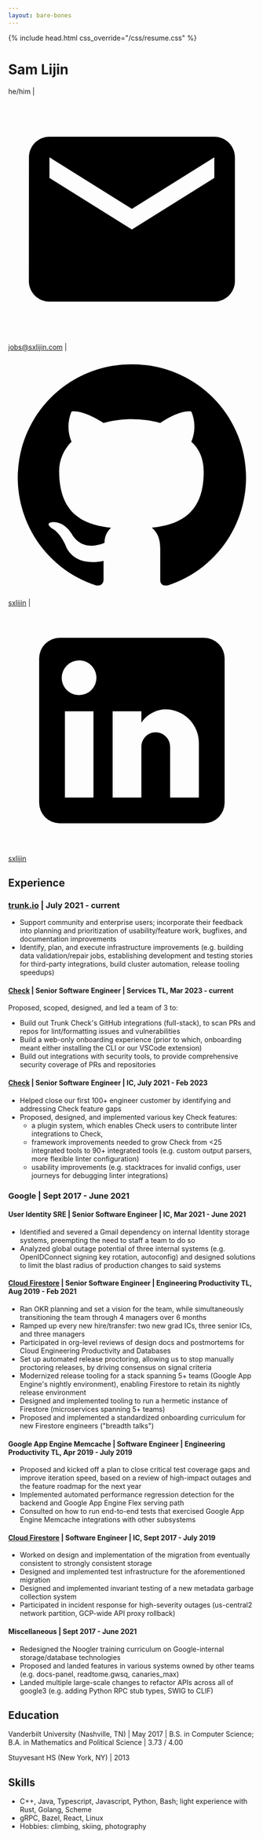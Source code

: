 ```yaml
---
layout: bare-bones
---
```

{% include head.html css_override="/css/resume.css" %}

# Sam Lijin

<p>
he/him
|
<svg class="icon" viewBox="0 0 24 24"><path d="M20 4H4c-1.1 0-1.99.9-1.99 2L2 18c0 1.1.9 2 2 2h16c1.1 0 2-.9 2-2V6c0-1.1-.9-2-2-2zm0 4-8 5-8-5V6l8 5 8-5v2z"></path></svg>
<a href="mailto:jobs@sxlijin">jobs@sxlijin.com</a>
|
<svg class="icon" viewBox="0 0 24 24"><path d="M12 1.27a11 11 0 00-3.48 21.46c.55.09.73-.28.73-.55v-1.84c-3.03.64-3.67-1.46-3.67-1.46-.55-1.29-1.28-1.65-1.28-1.65-.92-.65.1-.65.1-.65 1.1 0 1.73 1.1 1.73 1.1.92 1.65 2.57 1.2 3.21.92a2 2 0 01.64-1.47c-2.47-.27-5.04-1.19-5.04-5.5 0-1.1.46-2.1 1.2-2.84a3.76 3.76 0 010-2.93s.91-.28 3.11 1.1c1.8-.49 3.7-.49 5.5 0 2.1-1.38 3.02-1.1 3.02-1.1a3.76 3.76 0 010 2.93c.83.74 1.2 1.74 1.2 2.94 0 4.21-2.57 5.13-5.04 5.4.45.37.82.92.82 2.02v3.03c0 .27.1.64.73.55A11 11 0 0012 1.27"></path></svg>
<a href="https://github.com/sxlijin">sxlijin</a>
|
<svg class="icon" viewBox="0 0 24 24"><path d="M19 3a2 2 0 0 1 2 2v14a2 2 0 0 1-2 2H5a2 2 0 0 1-2-2V5a2 2 0 0 1 2-2h14m-.5 15.5v-5.3a3.26 3.26 0 0 0-3.26-3.26c-.85 0-1.84.52-2.32 1.3v-1.11h-2.79v8.37h2.79v-4.93c0-.77.62-1.4 1.39-1.4a1.4 1.4 0 0 1 1.4 1.4v4.93h2.79M6.88 8.56a1.68 1.68 0 0 0 1.68-1.68c0-.93-.75-1.69-1.68-1.69a1.69 1.69 0 0 0-1.69 1.69c0 .93.76 1.68 1.69 1.68m1.39 9.94v-8.37H5.5v8.37h2.77z"></path></svg>
<a href="https://linked.com/in/sxlijin">sxlijin</a>
</p>

## Experience

### [trunk.io](https://trunk.io) \| July 2021 - current

* Support community and enterprise users; incorporate their feedback into planning and prioritization of usability/feature work, bugfixes, and documentation improvements
* Identify, plan, and execute infrastructure improvements (e.g. building data validation/repair jobs, establishing development and testing stories for third-party integrations, build cluster automation, release tooling speedups)

#### [Check](https://trunk.io/products/check) \| Senior Software Engineer \| Services TL, Mar 2023 - current

Proposed, scoped, designed, and led a team of 3 to:
* Build out Trunk Check's GitHub integrations (full-stack), to scan PRs and repos for lint/formatting issues and vulnerabilities
* Build a web-only onboarding experience (prior to which, onboarding meant either installing the CLI or our VSCode extension)
* Build out integrations with security tools, to provide comprehensive security coverage of PRs and repositories

#### [Check](https://trunk.io/products/check) \| Senior Software Engineer \| IC, July 2021 - Feb 2023

* Helped close our first 100+ engineer customer by identifying and addressing Check feature gaps
* Proposed, designed, and implemented various key Check features:
  * a plugin system, which enables Check users to contribute linter integrations to Check,
  * framework improvements needed to grow Check from <25 integrated tools to 90+ integrated tools (e.g. custom output parsers, more flexible linter configuration)
  * usability improvements (e.g. stacktraces for invalid configs, user journeys for debugging linter integrations)

### Google \| Sept 2017 - June 2021

#### User Identity SRE \| Senior Software Engineer \| IC, Mar 2021 - June 2021

* Identified and severed a Gmail dependency on internal Identity storage systems, preempting the need to staff a team to do so
* Analyzed global outage potential of three internal systems (e.g. OpenIDConnect signing key rotation, autoconfig) and designed solutions to limit the blast radius of production changes to said systems

#### [Cloud Firestore](https://firebase.google.com/docs/firestore) \| Senior Software Engineer \| Engineering Productivity TL, Aug 2019 - Feb 2021

* Ran OKR planning and set a vision for the team, while simultaneously transitioning the team through 4 managers over 6 months
* Ramped up every new hire/transfer: two new grad ICs, three senior ICs, and three managers
* Participated in org-level reviews of design docs and postmortems for Cloud Engineering Productivity and Databases
* Set up automated release proctoring, allowing us to stop manually proctoring releases, by driving consensus on signal criteria
* Modernized release tooling for a stack spanning 5+ teams (Google App Engine's nightly environment), enabling Firestore to retain its nightly release environment
* Designed and implemented tooling to run a hermetic instance of Firestore (microservices spanning 5+ teams)
* Proposed and implemented a standardized onboarding curriculum for new Firestore engineers ("breadth talks") 

#### Google App Engine Memcache \| Software Engineer \| Engineering Productivity TL, Apr 2019 - July 2019

* Proposed and kicked off a plan to close critical test coverage gaps and improve iteration speed, based on a review of high-impact outages and the feature roadmap for the next year
* Implemented automated performance regression detection for the backend and Google App Engine Flex serving path 
* Consulted on how to run end-to-end tests that exercised Google App Engine Memcache integrations with other subsystems

#### [Cloud Firestore](https://firebase.google.com/docs/firestore) \| Software Engineer \| IC, Sept 2017 - July 2019

* Worked on design and implementation of the migration from eventually consistent to strongly consistent storage
* Designed and implemented test infrastructure for the aforementioned migration
* Designed and implemented invariant testing of a new metadata garbage collection system
* Participated in incident response for high-severity outages (us-central2 network partition, GCP-wide API proxy rollback)

#### Miscellaneous \| Sept 2017 - June 2021

* Redesigned the Noogler training curriculum on Google-internal storage/database technologies
* Proposed and landed features in various systems owned by other teams (e.g. docs-panel, readtome.gwsq, canaries_max)
* Landed multiple large-scale changes to refactor APIs across all of google3 (e.g. adding Python RPC stub types, SWIG to CLIF)

## Education

Vanderbilt University (Nashville, TN) \| May 2017 \| B.S. in Computer Science; B.A. in Mathematics and Political Science \|  3.73 / 4.00

Stuyvesant HS (New York, NY) \| 2013

## Skills

* C++, Java, Typescript, Javascript, Python, Bash; light experience with Rust, Golang, Scheme
* gRPC, Bazel, React, Linux
* Hobbies: climbing, skiing, photography